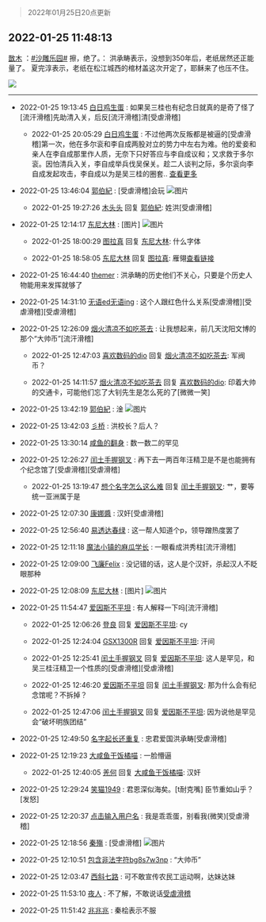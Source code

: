 > 2022年01月25日20点更新
<link rel="stylesheet" href="https://cdn.jsdelivr.net/gh/taotie6/sampleJSON@main/css/photo_show.css">
<meta name="referrer" content="no-referrer" />


 ## 2022-01-25 11:48:13 

 [㪚木](https://www.coolapk.com/feed/33079844?shareKey=OTQwZTc1Njk4ZTQzNjFlZjc1ZWY~) ：<a class="feed-link-tag" href="/t/沙雕乐园?type=0">#沙雕乐园#</a>
擦，绝了。：
洪承畴表示，没想到350年后，老纸居然还正能量了。
夏完淳表示，老纸在松江城西的棺材盖这次开定了，耶稣来了也压不住。 

<div class="album">
<img class="img-item" src="https://image.coolapk.com/feed/2022/0125/11/1081091_b76f4869_2492_7153_876@1080x1380.jpeg" />
</div>

 ------- 

- 2022-01-25 19:13:45 [白日鸡生蛋](uid=1515261) : 如果吴三桂也有纪念日就真的是奇了怪了[流汗滑稽]先助清入关，后反[流汗滑稽]清[受虐滑稽] 

    - 2022-01-25 20:05:29 [白日鸡生蛋](uid=1515261) : 不过他两次反叛都是被逼的[受虐滑稽]第一次，他在多尔衮和李自成两股对立的势力中左右为难。他的爱妾和亲人在李自成那里作人质，无奈下只好答应与李自成议和；又求救于多尔衮。因怕清兵入关，李自成举兵伐吴保关。趁二人谈判之际，多尔衮向李自成发起攻击，李自成以为是吴三桂的圈套.. <a href="/feed/replyList?id=257239883">查看更多</a> 

- 2022-01-25 13:46:04 [郭伯紀](uid=2859803) : [受虐滑稽]会玩 ![图片](https://image.coolapk.com/feed/2022/0125/13/2859803_5a0e2a19_9563_7831_25@1080x2777.jpeg)

    - 2022-01-25 19:27:26 [木头头](uid=2435735) 回复 [郭伯紀](uid=2859803): 姓洪[受虐滑稽] 

- 2022-01-25 12:14:17 [东尼大林](uid=1612569) : [图片] ![图片](https://image.coolapk.com/feed/2022/0125/12/1612569_0e6146fd_4001_8843_989@2100x1940.jpeg)

    - 2022-01-25 18:00:29 [图拉真](uid=1824060) 回复 [东尼大林](uid=1612569): 什么字体 

    - 2022-01-25 18:58:05 [东尼大林](uid=1612569) 回复 [图拉真](uid=1824060): 雁翎<a class="feed-link-url" href="http://xiazaiziti.com/?s=%E9%9B%81" title="http://xiazaiziti.com/?s=%E9%9B%81" target="_blank" rel="nofollow">查看链接</a> 

- 2022-01-25 16:44:40 [themer](uid=2476378) : 洪承畴的历史他们不关心，只要是个历史人物能用来发挥就够了 

- 2022-01-25 14:31:10 [无语ed无语ing](uid=2512624) : 这个人跟红色什么关系[受虐滑稽][受虐滑稽][受虐滑稽] 

- 2022-01-25 12:26:09 [烟火清凉不如吃茶去](uid=4279524) : 让我想起来，前几天沈阳文博的那个“大帅币”[流汗滑稽] 

    - 2022-01-25 12:47:03 [喜欢数码的dio](uid=2095686) 回复 [烟火清凉不如吃茶去](uid=4279524): 军阀币？ 

    - 2022-01-25 14:11:57 [烟火清凉不如吃茶去](uid=4279524) 回复 [喜欢数码的dio](uid=2095686): 印着大帅的交通卡，可能他们忘了大钊先生是怎么死的了[微微一笑] 

- 2022-01-25 13:42:19 [郭伯紀](uid=2859803) : 淦 ![图片](https://image.coolapk.com/feed/2022/0125/13/2859803_37533073_9338_3613_128@1080x2280.jpeg)

- 2022-01-25 13:42:03 [彡桥](uid=3740933) : 洪校长？后人？ 

- 2022-01-25 13:30:14 [咸鱼的翻身](uid=3945270) : 数一数二的罕见 

- 2022-01-25 12:26:27 [闰土手握钢叉](uid=3177928) : 再下去一两百年汪精卫是不是也能拥有个纪念馆了[受虐滑稽][受虐滑稽] 

    - 2022-01-25 13:19:47 [想个名字怎么这么难](uid=4162231) 回复 [闰土手握钢叉](uid=3177928): 艹，要等统一亚洲属于是 

- 2022-01-25 12:07:30 [康娜醬](uid=2185855) : 汉奸[受虐滑稽] 

- 2022-01-25 12:56:40 [易透达春绿](uid=7966407) : 这一帮人知道个p，领导蹭热度罢了 

- 2022-01-25 12:11:18 [魔法小镇的麻瓜学长](uid=4623127) : 一眼看成洪秀柱[流汗滑稽] 

- 2022-01-25 12:09:00 [飞廉Felix](uid=900024) : 没记错的话，这人是个汉奸，杀起汉人不眨眼那种 

- 2022-01-25 12:08:09 [东尼大林](uid=1612569) : [图片] ![图片](https://image.coolapk.com/feed/2022/0125/12/1612569_f425793b_3680_9708_848@1054x481.jpeg)

- 2022-01-25 11:54:47 [爱因斯不平坦](uid=834251) : 有人解释一下吗[流汗滑稽] 

    - 2022-01-25 12:06:26 [登良](uid=3292598) 回复 [爱因斯不平坦](uid=834251): cy 

    - 2022-01-25 12:24:04 [GSX1300R](uid=2881715) 回复 [爱因斯不平坦](uid=834251): 汗间 

    - 2022-01-25 12:25:41 [闰土手握钢叉](uid=3177928) 回复 [爱因斯不平坦](uid=834251): 这人是罕见，和吴三桂汪精卫一个性质的[受虐滑稽][受虐滑稽] 

    - 2022-01-25 12:46:20 [爱因斯不平坦](uid=834251) 回复 [闰土手握钢叉](uid=3177928): 那为什么会有纪念馆呢？不拆掉？ 

    - 2022-01-25 12:47:06 [闰土手握钢叉](uid=3177928) 回复 [爱因斯不平坦](uid=834251): 因为说他是罕见会“破坏明族团结” 

- 2022-01-25 12:49:50 [名字起长还重复](uid=485854) : 忠君爱国洪承畴[受虐滑稽] 

- 2022-01-25 12:19:23 [大咸鱼干饭橘喵](uid=1121183) : 一脸懵逼 

    - 2022-01-25 12:40:05 [羌何](uid=910533) 回复 [大咸鱼干饭橘喵](uid=1121183): 汉奸 

- 2022-01-25 12:29:24 [笑猫1949](uid=3084348) : 君恩深似海矣。[t耐克嘴]
臣节重如山乎？[发怒] 

- 2022-01-25 12:20:37 [点击输入用户名](uid=2800220) : 我是乖乖蛋，别看我(微笑)[受虐滑稽] 

- 2022-01-25 12:18:56 [秦殤](uid=1079808) : [受虐滑稽] ![图片](https://image.coolapk.com/feed/2022/0125/12/1079808_1f47f3c8_4335_0234_851@520x320.jpeg)

- 2022-01-25 12:10:51 [包含非法字符bg8s7w3np](uid=1094586) : “大帅币” 

- 2022-01-25 12:03:47 [西斜七路](uid=3193613) : 可不敢宣传农民工运动啊，达妹达妹 

- 2022-01-25 11:53:10 [夜人](uid=561987) : 不了解，不敢说话[受虐滑稽](放下小板凳) 

- 2022-01-25 11:51:42 [兆兆兆](uid=3389065) : 秦桧表示不服 

